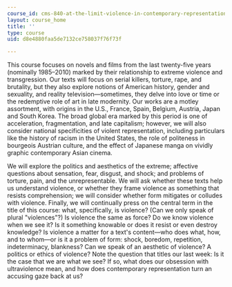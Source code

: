 ```yaml
---
course_id: cms-840-at-the-limit-violence-in-contemporary-representation-fall-2013
layout: course_home
title: ''
type: course
uid: d8e4880faa5de7132ce758037f76f73f

---
```

This course focuses on novels and films from the last twenty-five years (nominally 1985–2010) marked by their relationship to extreme violence and transgression. Our texts will focus on serial killers, torture, rape, and brutality, but they also explore notions of American history, gender and sexuality, and reality television—sometimes, they delve into love or time or the redemptive role of art in late modernity. Our works are a motley assortment, with origins in the U.S., France, Spain, Belgium, Austria, Japan and South Korea. The broad global era marked by this period is one of acceleration, fragmentation, and late capitalism; however, we will also consider national specificities of violent representation, including particulars like the history of racism in the United States, the role of politeness in bourgeois Austrian culture, and the effect of Japanese manga on vividly graphic contemporary Asian cinema.

We will explore the politics and aesthetics of the extreme; affective questions about sensation, fear, disgust, and shock; and problems of torture, pain, and the unrepresentable. We will ask whether these texts help us understand violence, or whether they frame violence as something that resists comprehension; we will consider whether form mitigates or colludes with violence. Finally, we will continually press on the central term in the title of this course: what, specifically, is violence? (Can we only speak of plural "violences"?) Is violence the same as force? Do we know violence when we see it? Is it something knowable or does it resist or even destroy knowledge? Is violence a matter for a text's content—who does what, how, and to whom—or is it a problem of form: shock, boredom, repetition, indeterminacy, blankness? Can we speak of an aesthetic of violence? A politics or ethics of violence? Note the question that titles our last week: Is it the case that we are what we see? If so, what does our obsession with ultraviolence mean, and how does contemporary representation turn an accusing gaze back at us?
